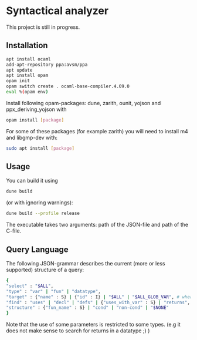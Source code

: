 # Syntactical analyzer
This project is still in progress.

## Installation


```bash
apt install ocaml
add-apt-repository ppa:avsm/ppa
apt update
apt install opam
opam init
opam switch create . ocaml-base-compiler.4.09.0
eval %(opam env)
```
Install following opam-packages: dune, zarith, ounit,  yojson and ppx_deriving_yojson with 
```bash
opam install [package]
```
For some of these packages (for example zarith) you will need to install m4 and libgmp-dev with:
```bash
sudo apt install [package]
```

## Usage

You can build it using
```bash
dune build
```
(or with ignoring warnings):
```bash
dune build --profile release
```
The executable takes two arguments: path of the JSON-file and path of the C-file.

## Query Language
The following JSON-grammar describes the current (more or less supported) structure of a query:
```bash
{
"select" : "$ALL",
"type" : "var" | "fun" | "datatype",
"target" : {"name" : S} | {"id" : I} | "$ALL" | "$ALL_GLOB_VAR", # where S is a string and I is an integer
"find" : "uses" | "decl" | "defs" | {"uses_with_var" : S} | "returns",
"structure" : {"fun_name" : S} | "cond" | "non-cond" | "$NONE"
}
```
Note that the use of some parameters is restricted to some types. (e.g it does not make sense to search for returns in a datatype ;) )
